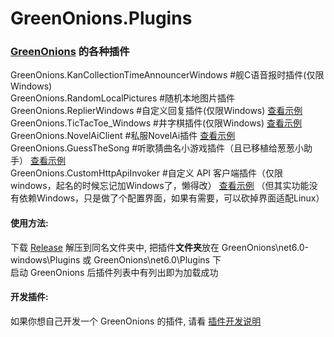 # GreenOnions.Plugins
### [GreenOnions](https://github.com/Alex1911-Jiang/GreenOnions) 的各种插件

GreenOnions.KanCollectionTimeAnnouncerWindows #舰C语音报时插件(仅限Windows)<br>
GreenOnions.RandomLocalPictures #随机本地图片插件<br>
GreenOnions.ReplierWindows #自定义回复插件(仅限Windows) [查看示例](https://github.com/Alex1911-Jiang/GreenOnions.Plugins/tree/main/GreenOnions.ReplierWindows)<br>
GreenOnions.TicTacToe_Windows #井字棋插件(仅限Windows) [查看示例](https://github.com/Alex1911-Jiang/GreenOnions.Plugins/tree/main/GreenOnions.TicTacToe_Windows)<br>
GreenOnions.NovelAiClient #私服NovelAi插件 [查看示例](https://github.com/Alex1911-Jiang/GreenOnions.Plugins/tree/main/GreenOnions.NovelAiClient)<br>
GreenOnions.GuessTheSong #听歌猜曲名小游戏插件（且已移植给葱葱小助手） [查看示例](https://github.com/Alex1911-Jiang/GreenOnions.Plugins/tree/main/GreenOnions.GuessTheSong)<br>
GreenOnions.CustomHttpApiInvoker #自定义 API 客户端插件（仅限windows，起名的时候忘记加Windows了，懒得改） [查看示例](https://github.com/Alex1911-Jiang/GreenOnions.Plugins/blob/main/GreenOnions.CustomHttpApiInvoker) （但其实功能没有依赖Windows，只是做了个配置界面，如果有需要，可以砍掉界面适配Linux）

#### 使用方法:
下载 [Release](https://github.com/Alex1911-Jiang/GreenOnions.Plugins/releases) 解压到同名文件夹中, 把插件**文件夹**放在 GreenOnions\net6.0-windows\Plugins 或 GreenOnions\net6.0\Plugins 下<br>
启动 GreenOnions 后插件列表中有列出即为加载成功<br>

#### 开发插件:
如果你想自己开发一个 GreenOnions 的插件, 请看 [插件开发说明](https://github.com/Alex1911-Jiang/GreenOnions.Plugins/blob/main/Develop_ReadMe.md)
